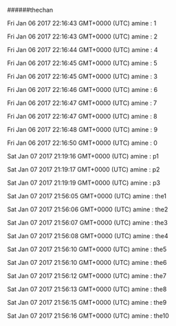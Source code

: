 ######thechan

Fri Jan 06 2017 22:16:43 GMT+0000 (UTC) amine : 1

Fri Jan 06 2017 22:16:43 GMT+0000 (UTC) amine : 2

Fri Jan 06 2017 22:16:44 GMT+0000 (UTC) amine : 4

Fri Jan 06 2017 22:16:45 GMT+0000 (UTC) amine : 5

Fri Jan 06 2017 22:16:45 GMT+0000 (UTC) amine : 3

Fri Jan 06 2017 22:16:46 GMT+0000 (UTC) amine : 6

Fri Jan 06 2017 22:16:47 GMT+0000 (UTC) amine : 7

Fri Jan 06 2017 22:16:47 GMT+0000 (UTC) amine : 8

Fri Jan 06 2017 22:16:48 GMT+0000 (UTC) amine : 9

Fri Jan 06 2017 22:16:50 GMT+0000 (UTC) amine : 0

Sat Jan 07 2017 21:19:16 GMT+0000 (UTC) amine : p1

Sat Jan 07 2017 21:19:17 GMT+0000 (UTC) amine : p2

Sat Jan 07 2017 21:19:19 GMT+0000 (UTC) amine : p3

Sat Jan 07 2017 21:56:05 GMT+0000 (UTC) amine : the1

Sat Jan 07 2017 21:56:06 GMT+0000 (UTC) amine : the2

Sat Jan 07 2017 21:56:07 GMT+0000 (UTC) amine : the3

Sat Jan 07 2017 21:56:08 GMT+0000 (UTC) amine : the4

Sat Jan 07 2017 21:56:10 GMT+0000 (UTC) amine : the5

Sat Jan 07 2017 21:56:10 GMT+0000 (UTC) amine : the6

Sat Jan 07 2017 21:56:12 GMT+0000 (UTC) amine : the7

Sat Jan 07 2017 21:56:13 GMT+0000 (UTC) amine : the8

Sat Jan 07 2017 21:56:15 GMT+0000 (UTC) amine : the9

Sat Jan 07 2017 21:56:16 GMT+0000 (UTC) amine : the10

